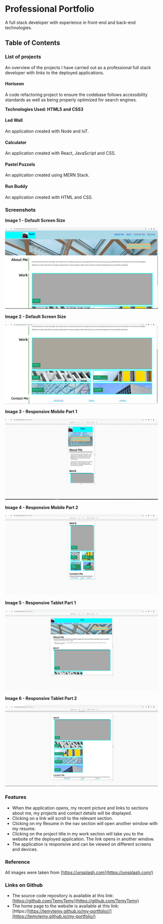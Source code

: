 # Professional Portfolio

A full stack developer with experience in front-end and back-end technologies.

## Table of Contents

### List of projects

An overview of the projects I have carried out as a professional full stack developer with links to the deployed applications.

#### Horiseon

A code refactoring project to ensure the codebase follows accessibility standards as well as being properly optimized for search engines.

  **Technologies Used: HTML5 and CSS3**

#### Led Wall
  An application created with Node and IoT.
#### Calculator
  An application created with React, JavaScript and CSS.
#### Pastel Puzzels
  An application created using MERN Stack.
#### Run Buddy
  An application created with HTML and CSS.

### Screenshots
  **Image 1 - Default Screen Size**  

  ![alt text](https://github.com/TemyTemy/my-portfolio/blob/main/assets/images/screenshot-1.PNG)

  **Image 2 - Default Screen Size**

  ![alt text](https://github.com/TemyTemy/my-portfolio/blob/main/assets/images/screenshot-2.PNG)

   **Image 3 - Responsive Mobile Part 1**

  ![alt text](https://github.com/TemyTemy/my-portfolio/blob/main/assets/images/screenshot-responsive-mobile-1.PNG)
  
   **Image 4 - Responsive Mobile Part 2**

  ![alt text](https://github.com/TemyTemy/my-portfolio/blob/main/assets/images/screenshot-responsive-mobile-2.PNG)
  
   **Image 5 - Responsive Tablet Part 1**

  ![alt text](https://github.com/TemyTemy/my-portfolio/blob/main/assets/images/screenshot-responsive-tablet-1.PNG)
  
   **Image 6 - Responsive Tablet Part 2**

  ![alt text](https://github.com/TemyTemy/my-portfolio/blob/main/assets/images/screenshot-responsive-tablet-2.PNG)

### Features
  - When the application opens, my recent picture and links to sections about me, my projects and contact details will be displayed.
  - Clicking on a link will scroll to the relevant section.
  - Clicking on my Resume in the nav section will open another window with my resume.
  - Clicking on the project title in my work section will take you to the website of the deployed application. The link opens in another window.
  - The application is responsive and can be viewed on different screens and devices.
  
  
### Reference
  All images were taken from [https://unsplash.com](https://unsplash.com/)

### Links on Github
  - The source code repository is available at this link: [https://github.com/TemyTemy](https://github.com/TemyTemy)
  - The home page to the website is available at this link: [https://https://temytemy.github.io/my-portfolio//](https://temytemy.github.io/my-portfolio/)
